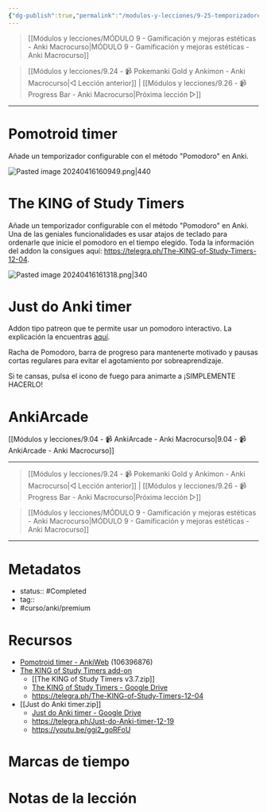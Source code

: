 ```yaml
---
{"dg-publish":true,"permalink":"/modulos-y-lecciones/9-25-temporizadores-y-pomodoros-anki-macrocurso/","noteIcon":"","updated":"2024-05-22T13:35:20.482+02:00"}
---
```



> [[Módulos y lecciones/MÓDULO 9 - Gamificación y mejoras estéticas - Anki Macrocurso\|MÓDULO 9 - Gamificación y mejoras estéticas - Anki Macrocurso]]

> [[Módulos y lecciones/9.24 - 📹 Pokemanki Gold y Ankimon - Anki Macrocurso\|◁ Lección anterior]] |   [[Módulos y lecciones/9.26 - 📹 Progress Bar - Anki Macrocurso\|Próxima lección ▷]]

---

# Pomotroid timer
Añade un temporizador configurable con el método "Pomodoro" en Anki.

![Pasted image 20240416160949.png|440](/img/user/ANEXOS/Pasted%20image%2020240416160949.png)

# The KING of Study Timers
Añade un temporizador configurable con el método "Pomodoro" en Anki. Una de las geniales funcionalidades es usar atajos de teclado para ordenarle que inicie el pomodoro en el tiempo elegido. Toda la información del addon la consigues aquí: https://telegra.ph/The-KING-of-Study-Timers-12-04.

![Pasted image 20240416161318.png|340](/img/user/ANEXOS/Pasted%20image%2020240416161318.png)

# Just do Anki timer
Addon tipo patreon que te permite usar un pomodoro interactivo. La explicación la encuentras [aquí](https://telegra.ph/Just-do-Anki-timer-12-19).

Racha de Pomodoro, barra de progreso para mantenerte motivado y pausas cortas regulares para evitar el agotamiento por sobreaprendizaje.

Si te cansas, pulsa el icono de fuego para animarte a ¡SIMPLEMENTE HACERLO!

# AnkiArcade
[[Módulos y lecciones/9.04 - 📹 AnkiArcade - Anki Macrocurso\|9.04 - 📹 AnkiArcade - Anki Macrocurso]]

---

> [[Módulos y lecciones/9.24 - 📹 Pokemanki Gold y Ankimon - Anki Macrocurso\|◁ Lección anterior]] |  [[Módulos y lecciones/9.26 - 📹 Progress Bar - Anki Macrocurso\|Próxima lección ▷]]

> [[Módulos y lecciones/MÓDULO 9 - Gamificación y mejoras estéticas - Anki Macrocurso\|MÓDULO 9 - Gamificación y mejoras estéticas - Anki Macrocurso]]

---
# Metadatos
- status:: #Completed 
- tag:: 
- #curso/anki/premium

# Recursos
- [Pomotroid timer - AnkiWeb](https://ankiweb.net/shared/info/106396876) (106396876)
- [The KING of Study Timers add-on](https://www.patreon.com/posts/king-of-study-on-36395680)
	- [[The KING of Study Timers  v3.7.zip]]
	-  [The KING of Study Timers - Google Drive](https://drive.google.com/file/d/1Lf2KR_PXJBV9Tnm9FVvETNIeTIop4l_n/view?usp=drive_link)
	- https://telegra.ph/The-KING-of-Study-Timers-12-04
- [[Just do Anki timer.zip]]
	- [Just do Anki timer - Google Drive](https://drive.google.com/file/d/1LOGXuz-6xNeg0aGobu_lzCsKkG8OVCuQ/view?usp=drive_link)
	- https://telegra.ph/Just-do-Anki-timer-12-19
	- https://youtu.be/ggi2_goRFoU

# Marcas de tiempo


# Notas de la lección
